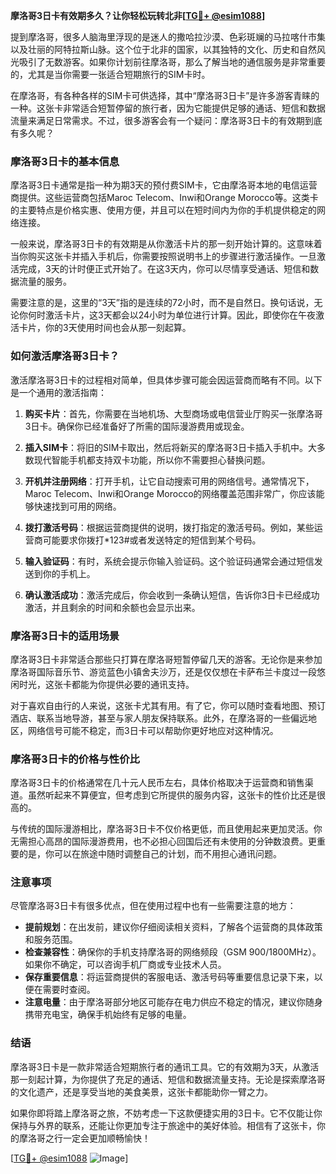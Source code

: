 **摩洛哥3日卡有效期多久？让你轻松玩转北非[[TG💪+ @esim1088](https://t.me/s/esim1088)]**

提到摩洛哥，很多人脑海里浮现的是迷人的撒哈拉沙漠、色彩斑斓的马拉喀什市集以及壮丽的阿特拉斯山脉。这个位于北非的国家，以其独特的文化、历史和自然风光吸引了无数游客。如果你计划前往摩洛哥，那么了解当地的通信服务是非常重要的，尤其是当你需要一张适合短期旅行的SIM卡时。

在摩洛哥，有各种各样的SIM卡可供选择，其中“摩洛哥3日卡”是许多游客青睐的一种。这张卡非常适合短暂停留的旅行者，因为它能提供足够的通话、短信和数据流量来满足日常需求。不过，很多游客会有一个疑问：摩洛哥3日卡的有效期到底有多久呢？

### 摩洛哥3日卡的基本信息

摩洛哥3日卡通常是指一种为期3天的预付费SIM卡，它由摩洛哥本地的电信运营商提供。这些运营商包括Maroc Telecom、Inwi和Orange Morocco等。这类卡的主要特点是价格实惠、使用方便，并且可以在短时间内为你的手机提供稳定的网络连接。

一般来说，摩洛哥3日卡的有效期是从你激活卡片的那一刻开始计算的。这意味着当你购买这张卡并插入手机后，你需要按照说明书上的步骤进行激活操作。一旦激活完成，3天的计时便正式开始了。在这3天内，你可以尽情享受通话、短信和数据流量的服务。

需要注意的是，这里的“3天”指的是连续的72小时，而不是自然日。换句话说，无论你何时激活卡片，这3天都会以24小时为单位进行计算。因此，即使你在午夜激活卡片，你的3天使用时间也会从那一刻起算。

### 如何激活摩洛哥3日卡？

激活摩洛哥3日卡的过程相对简单，但具体步骤可能会因运营商而略有不同。以下是一个通用的激活指南：

1. **购买卡片**：首先，你需要在当地机场、大型商场或电信营业厅购买一张摩洛哥3日卡。确保你已经准备好了所需的国际漫游费用或现金。

2. **插入SIM卡**：将旧的SIM卡取出，然后将新买的摩洛哥3日卡插入手机中。大多数现代智能手机都支持双卡功能，所以你不需要担心替换问题。

3. **开机并注册网络**：打开手机，让它自动搜索可用的网络信号。通常情况下，Maroc Telecom、Inwi和Orange Morocco的网络覆盖范围非常广，你应该能够快速找到可用的网络。

4. **拨打激活号码**：根据运营商提供的说明，拨打指定的激活号码。例如，某些运营商可能要求你拨打*123#或者发送特定的短信到某个号码。

5. **输入验证码**：有时，系统会提示你输入验证码。这个验证码通常会通过短信发送到你的手机上。

6. **确认激活成功**：激活完成后，你会收到一条确认短信，告诉你3日卡已经成功激活，并且剩余的时间和余额也会显示出来。

### 摩洛哥3日卡的适用场景

摩洛哥3日卡非常适合那些只打算在摩洛哥短暂停留几天的游客。无论你是来参加摩洛哥国际音乐节、游览蓝色小镇舍夫沙万，还是仅仅想在卡萨布兰卡度过一段悠闲时光，这张卡都能为你提供必要的通讯支持。

对于喜欢自由行的人来说，这张卡尤其有用。有了它，你可以随时查看地图、预订酒店、联系当地导游，甚至与家人朋友保持联系。此外，在摩洛哥的一些偏远地区，网络信号可能不稳定，而3日卡可以帮助你更好地应对这种情况。

### 摩洛哥3日卡的价格与性价比

摩洛哥3日卡的价格通常在几十元人民币左右，具体价格取决于运营商和销售渠道。虽然听起来不算便宜，但考虑到它所提供的服务内容，这张卡的性价比还是很高的。

与传统的国际漫游相比，摩洛哥3日卡不仅价格更低，而且使用起来更加灵活。你无需担心高昂的国际漫游费用，也不必担心回国后还有未使用的分钟数浪费。更重要的是，你可以在旅途中随时调整自己的计划，而不用担心通讯问题。

### 注意事项

尽管摩洛哥3日卡有很多优点，但在使用过程中也有一些需要注意的地方：

- **提前规划**：在出发前，建议你仔细阅读相关资料，了解各个运营商的具体政策和服务范围。
- **检查兼容性**：确保你的手机支持摩洛哥的网络频段（GSM 900/1800MHz）。如果你不确定，可以咨询手机厂商或专业技术人员。
- **保存重要信息**：将运营商提供的客服电话、激活号码等重要信息记录下来，以便在需要时查阅。
- **注意电量**：由于摩洛哥部分地区可能存在电力供应不稳定的情况，建议你随身携带充电宝，确保手机始终有足够的电量。

### 结语

摩洛哥3日卡是一款非常适合短期旅行者的通讯工具。它的有效期为3天，从激活那一刻起计算，为你提供了充足的通话、短信和数据流量支持。无论是探索摩洛哥的文化遗产，还是享受当地的美食美景，这张卡都能助你一臂之力。

如果你即将踏上摩洛哥之旅，不妨考虑一下这款便捷实用的3日卡。它不仅能让你保持与外界的联系，还能让你更加专注于旅途中的美好体验。相信有了这张卡，你的摩洛哥之行一定会更加顺畅愉快！

[[TG💪+ @esim1088](https://t.me/s/esim1088) ![Image](https://i.postimg.cc/4NQfJmqS/Snipaste-2025-05-13-00-14-12.png)]